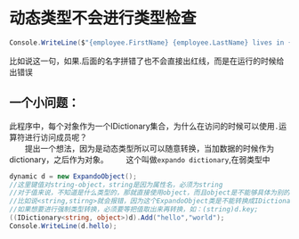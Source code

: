 # 动态类型不会进行类型检查
```csharp
Console.WriteLine($"{employee.FirstName} {employee.LastName} lives in {employee.City}, {employee.State}.");
```
比如说这一句，如果.后面的名字拼错了也不会直接出红线，而是在运行的时候给出错误

## 一个小问题：
此程序中，每个对象作为一个IDictionary集合，为什么在访问的时候可以使用`.`运算符进行访问成员呢？  
&emsp;&emsp;提出一个想法，因为是动态类型所以可以随意转换，当加数据的时候作为dictionary，之后作为对象。 
&emsp;&emsp;这个叫做`expando dictionary`,在弱类型中
```csharp
dynamic d = new ExpandoObject();
//这里键值对string-object，string是因为属性名，必须为string
//对于值来说，不知道是什么类型的，那就直接使用object，而且object是不能够具体为别的类型的
//比如说<string,stirng>就会报错，因为这个ExpandoObject类是不能转换成IDictionart<string,string>的
//如果想要进行强制类型转换，必须要等把值取出来再转换，如：(string)d.key;
((IDictionary<string, object>)d).Add("hello","world");
Console.WriteLine(d.hello);
```

